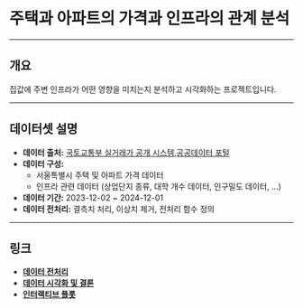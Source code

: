 # 주택과 아파트의 가격과 인프라의 관계 분석

---

## 개요
집값에 주변 인프라가 어떤 영향을 미치는지 분석하고 시각화하는 프로젝트입니다.   


---

## 데이터셋 설명
- **데이터 출처:** [국토교통부 실거래가 공개 시스템](https://rt.molit.go.kr/pt/xls/xls.do?mobileAt=),[공공데이터 포털](https://www.data.go.kr/)
- **데이터 구성:** 
  - 서울특별시 주택 및 아파트 가격 데이터
  - 인프라 관련 데이터 (상업단지 종류, 대학 개수 데이터, 인구밀도 데이터, ...)
- **데이터 기간:** 2023-12-02 ~ 2024-12-01
- **데이터 전처리:** 결측치 처리, 이상치 제거, 전처리 함수 정의

---

## 링크
- [**데이터 전처리**](https://github.com/TasteHill/Housing_Prices_BigData/blob/main/%EB%8D%B0%EC%9D%B4%ED%84%B0%20%EC%A0%84%EC%B2%98%EB%A6%AC%20%EA%B3%BC%EC%A0%95.ipynb)
- [**데이터 시각화 및 결론**](https://github.com/TasteHill/Housing_Prices_BigData/blob/main/%EB%8D%B0%EC%9D%B4%ED%84%B0%20%EC%8B%9C%EA%B0%81%ED%99%94.ipynb)
- [**인터랙티브 플롯**](https://github.com/TasteHill/Housing_Prices_BigData/tree/main/results)
